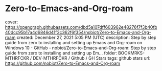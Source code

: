 # Zero-to-Emacs-and-Org-roam

cover: https://opengraph.githubassets.com/dbd5a107dff603962e48276f7f3b40fb40dcc95b17a4d6846d41f3c362f6f354/nobiot/Zero-to-Emacs-and-Org-roam
created: December 27, 2021 5:05 PM (UTC)
description: Step by step guide from zero to installing and setting up Emacs and Org-roam on Windows 10 - GitHub - nobiot/Zero-to-Emacs-and-Org-roam: Step by step guide from zero to installing and setting up Em...
folder: BOOKMRKS-MTHRFCKR / DEV-MTHRFCKR / Github / GH Stars
tags: github stars
url: https://github.com/nobiot/Zero-to-Emacs-and-Org-roam